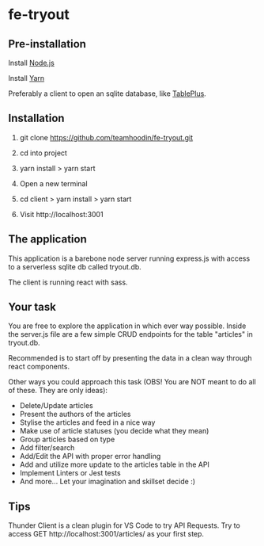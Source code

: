 # fe-tryout

## Pre-installation

Install [Node.js](https://nodejs.org/en/)

Install [Yarn](https://www.npmjs.com/package/yarn)

Preferably a client to open an sqlite database, like [TablePlus](https://tableplus.com/).

## Installation

1. git clone https://github.com/teamhoodin/fe-tryout.git
2. cd into project
3. yarn install > yarn start

4. Open a new terminal
5. cd client > yarn install > yarn start
6. Visit http://localhost:3001

## The application

This application is a barebone node server running express.js with access to a serverless sqlite db called tryout.db.

The client is running react with sass.

## Your task

You are free to explore the application in which ever way possible. Inside the server.js file are a few simple CRUD endpoints for the table "articles" in tryout.db.

Recommended is to start off by presenting the data in a clean way through react components.

Other ways you could approach this task (OBS! You are NOT meant to do all of these. They are only ideas):
* Delete/Update articles
* Present the authors of the articles
* Stylise the articles and feed in a nice way
* Make use of article statuses (you decide what they mean)
* Group articles based on type
* Add filter/search
* Add/Edit the API with proper error handling
* Add and utilize more update to the articles table in the API
* Implement Linters or Jest tests
* And more... Let your imagination and skillset decide :)

## Tips

Thunder Client is a clean plugin for VS Code to try API Requests. Try to access GET http://localhost:3001/articles/ as your first step.
